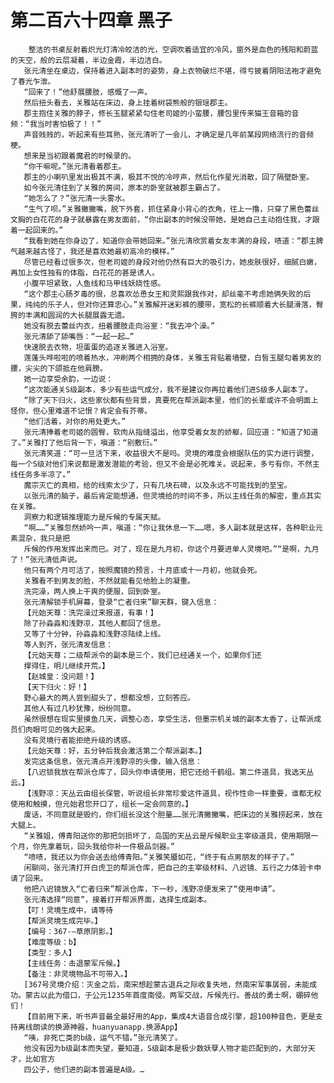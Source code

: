 # 第二百六十四章 黑子
        整洁的书桌反射着炽光灯清冷皎洁的光，空调吹着适宜的冷风，窗外是血色的残阳和蔚蓝的天空，般的云层凝着，半边金霞，半边洁白。
       张元清坐在桌边，保持着进入副本时的姿势，身上衣物破烂不堪，得亏披着阴阳法袍才避免了春光乍泄。
       “回来了！”他舒展腰肢，感慨了一声。
       然后扭头看去，关雅站在床边，身上挂着树袋熊般的银瑶郡主。
       郡主抱住关雅的脖子，修长玉腿紧紧勾住老司姬的小蛮腰，腰包里传来猫王音箱的音频：“我当时害怕极了！！”
       声音贱贱的，听起来有些耳熟，张元清听了一会儿，才确定是几年前某段网络流行的音频梗。
       想来是当初跟着魔君的时候录的。
       “你干嘛呢。”张元清看着郡主。
       郡主的小喇叭里发出极其不满，极其不悦的冷哼声，然后化作星光消散，回了隔壁卧室。
       如今张元清住到了关雅的房间，原本的卧室就被郡主霸占了。
       “她怎么了？”张元清一头雾水。
       “生气了呗。”关雅撇撇嘴，脱下外套，抓住紧身小背心的衣角，往上一撸，只穿了黑色蕾丝文胸的白花花的身子就暴露在男友面前，“你出副本的时候没带她，是她自己主动抱住我，才跟着一起回来的。”
       “我看到她在你身边了，知道你会带她回来。”张元清欣赏着女友丰满的身段，啧道：“郡主脾气越来越古怪了，我还是喜欢她最初高冷的模样。”
       尽管已经看过很多次，但老司姬的身段对他仍然有巨大的吸引力，她皮肤很好，细腻白嫩，再加上女性独有的体脂，白花花的甚是诱人。
       小腹平坦紧致，人鱼线和马甲线妖娆性感。
       “这个郡主心肠歹毒的很，总喜欢怂恿女王和灵熙跟我作对，却丝毫不考虑她俩失败的后果，纯纯的乐子人，但对你还算忠心。”关雅解开迷彩裤的腰带，宽松的长裤顺着大长腿滑落，臀胯的丰满和圆润的大长腿展露无遗。
       她没有脱去蕾丝内衣，扭着腰肢走向浴室：“我去冲个澡。”
       张元清舔了舔嘴唇：“一起一起…”
       快速脱去衣物，坦蛋蛋的追逐关雅进入浴室。
       莲蓬头哗啦啦的喷着热水，冲刷两个相拥的身体，关雅玉背贴着墙壁，白皙玉腿勾着男友的腰，尖尖的下颌抵在他肩膀。
       她一边享受余韵，一边说：
       “这次能通关S级副本，多少有些运气成分，我不是建议你再拉着他们进S级多人副本了。
       “除了天下归火，这些家伙都有些背景，真要死在帮派副本里，他们的长辈或许不会明面上怪你，但心里难道不记恨？肯定会有芥蒂。
       “他们活着，对你的用处更大。”
       张元清捧着老司姬的圆臀，软肉从指缝溢出，他享受着女友的娇躯，回应道：“知道了知道了。”关雅打了他后背一下，嗔道：“别敷衍。”
       张元清笑道：“可一旦活下来，收益很大不是吗。灵境的难度会根据队伍的实力进行调整，每一个S级对他们来说都是激发潜能的考验，但又不会是必死难关。说起来，多亏有你，不然主线任务多半凉了。”
       魔宗灭亡的真相，给的线索太少了，只有几块石碑，以及永远不可能找到的至宝。
       以张元清的脑子，最后肯定能想通，但灵境给的时间不多，所以主线任务的解密，重点其实在关雅。
       洞察力和逻辑推理能力是斥候的专属天赋。
       “啊……”关雅忽然娇吟一声，嗔道：“你让我休息一下……嗯，多人副本就是这样，各种职业元素混杂，我只是把
       斥候的作用发挥出来而已。对了，现在是九月初，你这个月要进单人灵境吧。”“是啊，九月了！”张元清低声说。
       他只有两个月可活了，按照魔镜的预言，十月底或十一月初，他就会死。
       关雅看不到男友的脸，不然就能看见他脸上的凝重。
       洗完澡，两人换上干爽的便服，回到卧室。
       张元清解锁手机屏幕，登录“亡者归来”聊天群，键入信息：
       【元始天尊：洗完澡过来报道，有事！】
       除了孙淼淼和浅野凉，其他人都回了信息。
       又等了十分钟，孙淼淼和浅野凉陆续上线。
       等人到齐，张元清发信息：
       【元始天尊；二级帮派令的副本是三个，我们已经通关一个，如果你们还
       撑得住，明儿继续开荒。】
       【赵城皇：没问题！】
       【天下归火：好！】
       野心最大的两人尝到甜头了，想都没想，立刻答应。
       其他人有过几秒犹豫，纷纷同意。
       虽然很想在现实里摸鱼几天，调整心态，享受生活，但墨宗机关城的副本太香了，让帮派成员们肉眼可见的强大起来。
       没有灵境行者能拒绝升级的诱惑。
       【元始天尊：好，五分钟后我会激活第二个帮派副本。】
       发完这条信息，张元清点开浅野凉的头像，输入信息：
       【八迟锁我放在帮派仓库了，回头你申请使用，把它还给千鹤组。第二件道具，我选天丛云。】
       【浅野凉：天丛云由组长保管，听说组长非常珍爱这件道具，视作性命一样重要，谁都无权使用和触摸，但元始君您开口了，组长一定会同意的。】
       废话，不同意就是毁约，你们组长没这个胆量……张元清撇撇嘴，把床边的关雅捞起来，放在大腿上。
       “关雅姐，傅青阳送你的那把剑损坏了，岛国的天丛云是斥候职业主宰级道具，使用期限一个月，你先拿着玩，回头我给你补一件极品剑器。”
       “喷啧，我还以为你会送去给傅青阳。”关雅笑靥如花，“终于有点男朋友的样子了。”
       闲聊间，张元清打开白虎卫的帮派仓库，把自己的主宰级材料、八迟镜、五行之力体验卡申请了回来。
       他把八迟镜放入“亡者归来”帮派仓库，下一秒，浅野凉便发来了“使用申请”。
       张元清选择“同意”，接着打开帮派界面，选择生成副本。
       【叮！灵境生成中，请等待
       【帮派灵境生成完毕。】
       【编号：367-—草原阴影。】
       【难度等级：b】
       【类型：多人】
       【主线任务：击退蒙军斥候。】
       【备注：非灵境物品不可带入。】
       [367号灵境介绍：灭金之后，南宋想趁蒙古退兵之际收复失地，然南宋军事孱弱，未能成功。蒙古以此为借口，于公元1235年首度南侵。两军交战，斥候先行。善战的勇士啊，硼碎他们！
       【目前用下来，听书声音最全最好用的App，集成4大语音合成引擎，超100种音色，更是支持离线朗读的换源神器，huanyuanapp.换源App】
       “咦，非死亡类的b级，运气不错。”张元清笑了。
       他没有因为b级副本而失望，要知道，S级副本是极少数妖孽人物才能匹配到的，大部分天才，比如官方
       四公子，他们进的副本普遍是A级。…